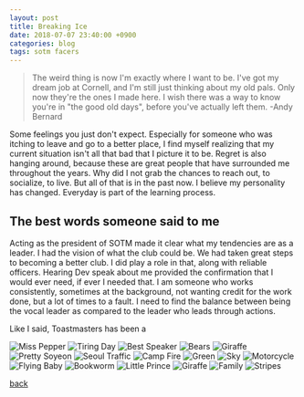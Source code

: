 ```yaml
---
layout: post
title: Breaking Ice
date: 2018-07-07 23:40:00 +0900
categories: blog 
tags: sotm facers
---
```


> The weird thing is now I'm exactly where I want to be. I've got my dream job at Cornell, and I'm still just thinking about my old pals. Only now they're the ones I made here. I wish there was a way to know you're in "the good old days", before you've actually left them.
> -Andy Bernard

Some feelings you just don't expect. Especially for someone who was itching to leave and go to a better place, I find myself realizing that my current situation isn't all that bad that I picture it to be. Regret is also hanging around, because these are great people that have surrounded me throughout the years. Why did I not grab the chances to reach out, to socialize, to live. But all of that is in the past now. I believe my personality has changed. Everyday is part of the learning process.

## The best words someone said to me

Acting as the president of SOTM made it clear what my tendencies are as a leader. I had the vision of what the club could be. We had taken great steps to becoming a better club. I did play a role in that, along with reliable officers. Hearing Dev speak about me provided the confirmation that I would ever need, if ever I needed that. I am someone who works consistently, sometimes at the background, not wanting credit for the work done, but a lot of times to a fault. I need to find the balance between being the vocal leader as compared to the leader who leads through actions.

Like I said, Toastmasters has been a 

![](/assets/img/1807/20180701-pepper.jpg "Miss Pepper")
![](/assets/img/1807/20180704-tiringday.jpg "Tiring Day")
![](/assets/img/1807/20180706-bestspeaker.jpg "Best Speaker")
![](/assets/img/1807/20180707-bears.jpg "Bears")
![](/assets/img/1807/20180707-giraffe.jpg "Giraffe")
![](/assets/img/1807/20180707-pretty.jpg "Pretty Soyeon")
![](/assets/img/1807/20180707-seoultraffic.jpg "Seoul Traffic")
![](/assets/img/1807/20180707-campfire.jpg "Camp Fire")
![](/assets/img/1807/20180707-green.jpg "Green")
![](/assets/img/1807/20180707-sky.jpg "Sky")
![](/assets/img/1807/20180707-motorcycle.jpg "Motorcycle")
![](/assets/img/1807/20180707-flyingbaby.jpg "Flying Baby")
![](/assets/img/1807/20180707-books.jpg "Bookworm")
![](/assets/img/1807/20180707-prince.jpg "Little Prince")
![](/assets/img/1807/20180707-animals.jpg "Giraffe")
![](/assets/img/1807/20180707-family.jpg "Family")
![](/assets/img/1807/20180707-stripes.jpg "Stripes")

[back](/blog)
